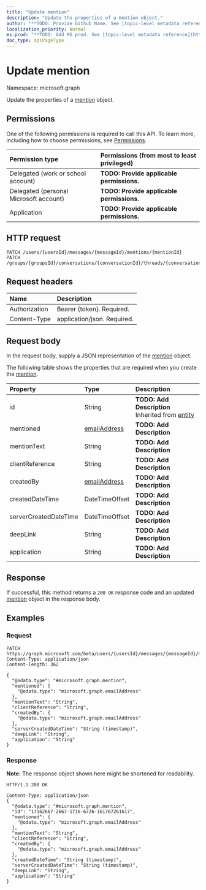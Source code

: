 ```yaml
---
title: "Update mention"
description: "Update the properties of a mention object."
author: "**TODO: Provide Github Name. See [topic-level metadata reference](https://msgo.azurewebsites.net/add/document/guidelines/metadata.html#topic-level-metadata)**"
localization_priority: Normal
ms.prod: "**TODO: Add MS prod. See [topic-level metadata reference](https://msgo.azurewebsites.net/add/document/guidelines/metadata.html#topic-level-metadata)**"
doc_type: apiPageType
---
```


# Update mention
Namespace: microsoft.graph

Update the properties of a [mention](../resources/mention.md) object.

## Permissions
One of the following permissions is required to call this API. To learn more, including how to choose permissions, see [Permissions](/graph/permissions-reference).

|Permission type|Permissions (from most to least privileged)|
|:---|:---|
|Delegated (work or school account)|**TODO: Provide applicable permissions.**|
|Delegated (personal Microsoft account)|**TODO: Provide applicable permissions.**|
|Application|**TODO: Provide applicable permissions.**|

## HTTP request

<!-- {
  "blockType": "ignored"
}
-->
``` http
PATCH /users/{usersId}/messages/{messageId}/mentions/{mentionId}
PATCH /groups/{groupsId}/conversations/{conversationId}/threads/{conversationThreadId}/posts/{postId}/mentions/{mentionId}
```

## Request headers
|Name|Description|
|:---|:---|
|Authorization|Bearer {token}. Required.|
|Content-Type|application/json. Required.|

## Request body
In the request body, supply a JSON representation of the [mention](../resources/mention.md) object.

The following table shows the properties that are required when you create the [mention](../resources/mention.md).

|Property|Type|Description|
|:---|:---|:---|
|id|String|**TODO: Add Description** Inherited from [entity](../resources/entity.md)|
|mentioned|[emailAddress](../resources/emailaddress.md)|**TODO: Add Description**|
|mentionText|String|**TODO: Add Description**|
|clientReference|String|**TODO: Add Description**|
|createdBy|[emailAddress](../resources/emailaddress.md)|**TODO: Add Description**|
|createdDateTime|DateTimeOffset|**TODO: Add Description**|
|serverCreatedDateTime|DateTimeOffset|**TODO: Add Description**|
|deepLink|String|**TODO: Add Description**|
|application|String|**TODO: Add Description**|



## Response

If successful, this method returns a `200 OK` response code and an updated [mention](../resources/mention.md) object in the response body.

## Examples

### Request
<!-- {
  "blockType": "request",
  "name": "update_mention"
}
-->
``` http
PATCH https://graph.microsoft.com/beta/users/{usersId}/messages/{messageId}/mentions/{mentionId}
Content-Type: application/json
Content-length: 362

{
  "@odata.type": "#microsoft.graph.mention",
  "mentioned": {
    "@odata.type": "microsoft.graph.emailAddress"
  },
  "mentionText": "String",
  "clientReference": "String",
  "createdBy": {
    "@odata.type": "microsoft.graph.emailAddress"
  },
  "serverCreatedDateTime": "String (timestamp)",
  "deepLink": "String",
  "application": "String"
}
```


### Response
**Note:** The response object shown here might be shortened for readability.
<!-- {
  "blockType": "response",
  "truncated": true
}
-->
``` http
HTTP/1.1 200 OK

Content-Type: application/json
{
  "@odata.type": "#microsoft.graph.mention",
  "id": "17162667-2667-1716-6726-161767261617",
  "mentioned": {
    "@odata.type": "microsoft.graph.emailAddress"
  },
  "mentionText": "String",
  "clientReference": "String",
  "createdBy": {
    "@odata.type": "microsoft.graph.emailAddress"
  },
  "createdDateTime": "String (timestamp)",
  "serverCreatedDateTime": "String (timestamp)",
  "deepLink": "String",
  "application": "String"
}
```

